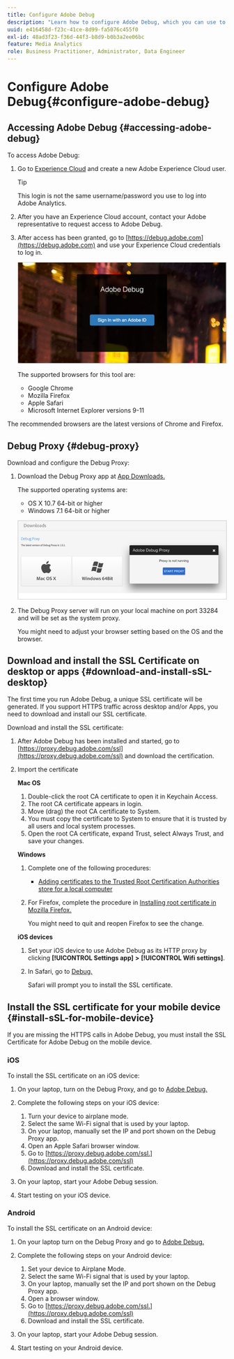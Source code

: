 ```yaml
---
title: Configure Adobe Debug
description: "Learn how to configure Adobe Debug, which you can use to troubleshoot Media SDK implementations."
uuid: e416458d-f23c-41ce-8d99-fa5076c455f0
exl-id: 48ad3f23-f36d-44f3-b8d9-b0b3a2ee06bc
feature: Media Analytics
role: Business Practitioner, Administrator, Data Engineer
---
```

# Configure Adobe Debug{#configure-adobe-debug}

## Accessing Adobe Debug {#accessing-adobe-debug}

To access Adobe Debug:

1. Go to [Experience Cloud](https://www.marketing.adobe.com) and create a new Adobe Experience Cloud user.

    >[!TIP]
    >
    >This login is not the same username/password you use to log into Adobe Analytics.

1. After you have an Experience Cloud account, contact your Adobe representative to request access to Adobe Debug. 
1. After access has been granted, go to [https://debug.adobe.com](https://debug.adobe.com) and use your Experience Cloud credentials to log in.

    ![](assets/adobe-debug-login.png)

    The supported browsers for this tool are:
    * Google Chrome 
    * Mozilla Firefox 
    * Apple Safari 
    * Microsoft Internet Explorer versions 9-11

The recommended browsers are the latest versions of Chrome and Firefox.

## Debug Proxy {#debug-proxy}

Download and configure the Debug Proxy:

1. Download the Debug Proxy app at [App Downloads.](https://debug.adobe.com/#/downloads)

    The supported operating systems are:
    * OS X 10.7 64-bit or higher 
    * Windows 7.1 64-bit or higher

   ![](assets/debug-proxy-app.png)

1. The Debug Proxy server will run on your local machine on port 33284 and will be set as the system proxy.

    You might need to adjust your browser setting based on the OS and the browser.

## Download and install the SSL Certificate on desktop or apps {#download-and-install-sSL-desktop}

The first time you run Adobe Debug, a unique SSL certificate will be generated. If you support HTTPS traffic across desktop and/or Apps, you need to download and install our SSL certificate.

Download and install the SSL certificate:

1. After Adobe Debug has been installed and started, go to [https://proxy.debug.adobe.com/ssl](https://proxy.debug.adobe.com/ssl) and download the certification. 
1. Import the certificate

    **Mac OS**
    1. Double-click the root CA certificate to open it in Keychain Access. 
    1. The root CA certificate appears in login. 
    1. Move (drag) the root CA certificate to System. 
    1. You must copy the certificate to System to ensure that it is trusted by all users and local system processes. 
    1. Open the root CA certificate, expand Trust, select Always Trust, and save your changes.

    **Windows**
    1. Complete one of the following procedures:

       * [Adding certificates to the Trusted Root Certification Authorities store for a local computer](https://technet.microsoft.com/en-us/library/cc754841.aspx#BKMK_addlocal)

    1. For Firefox, complete the procedure in [Installing root certificate in Mozilla Firefox.](https://wiki.wmtransfer.com/projects/webmoney/wiki/Installing_root_certificate_in_Mozilla_Firefox)

       You might need to quit and reopen Firefox to see the change.

    **iOS devices**
    1. Set your iOS device to use Adobe Debug as its HTTP proxy by clicking **[!UICONTROL Settings app]** **>** **[!UICONTROL Wifi settings]**. 
    
    1. In Safari, go to [Debug.](https://proxy.debug.adobe.com/ssl)

       Safari will prompt you to install the SSL certificate.

## Install the SSL certificate for your mobile device {#install-sSL-for-mobile-device}

If you are missing the HTTPS calls in Adobe Debug, you must install the SSL Certificate for Adobe Debug on the mobile device.

### iOS

To install the SSL certificate on an iOS device:

1. On your laptop, turn on the Debug Proxy, and go to [Adobe Debug.](https://debug.adobe.com)
1. Complete the following steps on your iOS device:
    1. Turn your device to airplane mode. 
    1. Select the same Wi-Fi signal that is used by your laptop. 
    1. On your laptop, manually set the IP and port shown on the Debug Proxy app. 
    1. Open an Apple Safari browser window. 
    1. Go to [https://proxy.debug.adobe.com/ssl.](https://proxy.debug.adobe.com/ssl)
    1. Download and install the SSL certificate.

1. On your laptop, start your Adobe Debug session. 
1. Start testing on your iOS device.

### Android

To install the SSL certificate on an Android device:

1. On your laptop turn on the Debug Proxy and go to [Adobe Debug.](https://debug.adobe.com)
1. Complete the following steps on your Android device:
    1. Set your device to Airplane Mode. 
    1. Select the same Wi-Fi signal that is used by your laptop. 
    1. On your laptop, manually set the IP and port shown on the Debug Proxy app. 
    1. Open a browser window. 
    1. Go to [https://proxy.debug.adobe.com/ssl.](https://proxy.debug.adobe.com/ssl)
    1. Download and install the SSL certificate.

1. On your laptop, start your Adobe Debug session. 
1. Start testing on your Android device.
